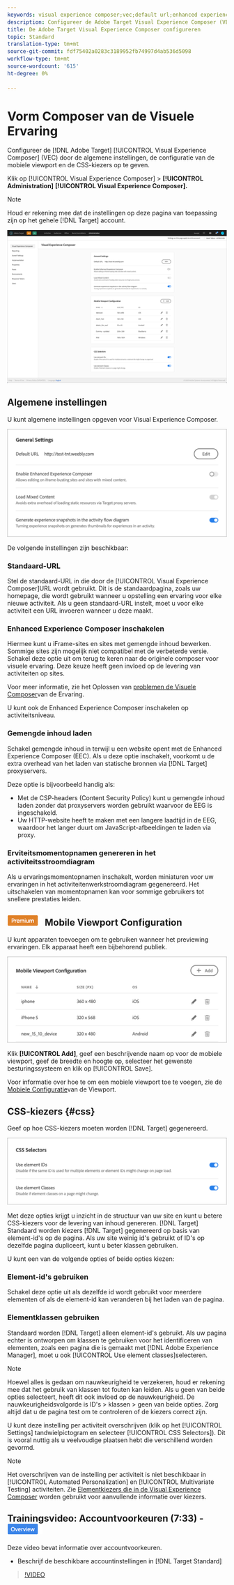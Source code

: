 ```yaml
---
keywords: visual experience composer;vec;default url;enhanced experience composer;eec;mixed content;experience snapshots;mobile viewport;css;css selectors
description: Configureer de Adobe Target Visual Experience Composer (VEC) door de algemene instellingen, de configuratie van de mobiele viewport en de CSS-kiezers op te geven.
title: De Adobe Target Visual Experience Composer configureren
topic: Standard
translation-type: tm+mt
source-git-commit: fdf75402a0283c3189952fb74997d4ab536d5098
workflow-type: tm+mt
source-wordcount: '615'
ht-degree: 0%

---
```



# Vorm Composer van de Visuele Ervaring

Configureer de [!DNL Adobe Target] [!UICONTROL Visual Experience Composer] (VEC) door de algemene instellingen, de configuratie van de mobiele viewport en de CSS-kiezers op te geven.

Klik op [!UICONTROL Visual Experience Composer] > **[!UICONTROL Administration]** **[!UICONTROL Visual Experience Composer].**

>[!NOTE]
>
>Houd er rekening mee dat de instellingen op deze pagina van toepassing zijn op het gehele [!DNL Target] account.

![Configuratiepagina Visual Experience Composer](/help/administrating-target/assets/vec.png)

## Algemene instellingen

U kunt algemene instellingen opgeven voor Visual Experience Composer.

![Sectie Algemene instellingen](/help/administrating-target/assets/general-settings.png)

De volgende instellingen zijn beschikbaar:

### Standaard-URL

Stel de standaard-URL in die door de [!UICONTROL Visual Experience Composer]URL wordt gebruikt. Dit is de standaardpagina, zoals uw homepage, die wordt gebruikt wanneer u opstelling een ervaring voor elke nieuwe activiteit. Als u geen standaard-URL instelt, moet u voor elke activiteit een URL invoeren wanneer u deze maakt.

### Enhanced Experience Composer inschakelen

Hiermee kunt u iFrame-sites en sites met gemengde inhoud bewerken. Sommige sites zijn mogelijk niet compatibel met de verbeterde versie. Schakel deze optie uit om terug te keren naar de originele composer voor visuele ervaring. Deze keuze heeft geen invloed op de levering van activiteiten op sites.

Voor meer informatie, zie het Oplossen van [problemen de Visuele Composer](/help/c-experiences/c-visual-experience-composer/r-troubleshoot-composer/troubleshoot-composer.md)van de Ervaring.

U kunt ook de Enhanced Experience Composer inschakelen op activiteitsniveau.

### Gemengde inhoud laden

Schakel gemengde inhoud in terwijl u een website opent met de Enhanced Experience Composer (EEC). Als u deze optie inschakelt, voorkomt u de extra overhead van het laden van statische bronnen via [!DNL Target] proxyservers.

Deze optie is bijvoorbeeld handig als:

* Met de CSP-headers (Content Security Policy) kunt u gemengde inhoud laden zonder dat proxyservers worden gebruikt waarvoor de EEG is ingeschakeld.
* Uw HTTP-website heeft te maken met een langere laadtijd in de EEG, waardoor het langer duurt om JavaScript-afbeeldingen te laden via proxy.

### Erviteitsmomentopnamen genereren in het activiteitsstroomdiagram

Als u ervaringsmomentopnamen inschakelt, worden miniaturen voor uw ervaringen in het activiteitenwerkstroomdiagram gegenereerd. Het uitschakelen van momentopnamen kan voor sommige gebruikers tot snellere prestaties leiden.

## ![Premium badge](/help/assets/premium.png) Mobile Viewport Configuration

U kunt apparaten toevoegen om te gebruiken wanneer het previewing ervaringen. Elk apparaat heeft een bijbehorend publiek.

![Mobiele Viewport Configuration-sectie](/help/administrating-target/assets/mobile-viewport-configuration.png)

Klik **[!UICONTROL Add]**, geef een beschrijvende naam op voor de mobiele viewport, geef de breedte en hoogte op, selecteer het gewenste besturingssysteem en klik op [!UICONTROL Save].

Voor informatie over hoe te om een mobiele viewport toe te voegen, zie de [Mobiele Configuratie](/help/c-experiences/c-visual-experience-composer/mobile-viewports.md)van de Viewport.

## CSS-kiezers {#css}

Geef op hoe CSS-kiezers moeten worden [!DNL Target] gegenereerd.

![Sectie CSS-kiezers](/help/administrating-target/assets/css-selectors.png)

Met deze opties krijgt u inzicht in de structuur van uw site en kunt u betere CSS-kiezers voor de levering van inhoud genereren. [!DNL Target] Standaard worden kiezers [!DNL Target] gegenereerd op basis van element-id&#39;s op de pagina. Als uw site weinig id&#39;s gebruikt of ID&#39;s op dezelfde pagina dupliceert, kunt u beter klassen gebruiken.

U kunt een van de volgende opties of beide opties kiezen:

### Element-id&#39;s gebruiken

Schakel deze optie uit als dezelfde id wordt gebruikt voor meerdere elementen of als de element-id kan veranderen bij het laden van de pagina.

### Elementklassen gebruiken

Standaard worden [!DNL Target] alleen element-id&#39;s gebruikt. Als uw pagina echter is ontworpen om klassen te gebruiken voor het identificeren van elementen, zoals een pagina die is gemaakt met [!DNL Adobe Experience Manager], moet u ook [!UICONTROL Use element classes]selecteren.

>[!NOTE]
>
>Hoewel alles is gedaan om nauwkeurigheid te verzekeren, houd er rekening mee dat het gebruik van klassen tot fouten kan leiden. Als u geen van beide opties selecteert, heeft dit ook invloed op de nauwkeurigheid. De nauwkeurigheidsvolgorde is ID&#39;s > klassen > geen van beide opties. Zorg altijd dat u de pagina test om te controleren of de kiezers correct zijn.

U kunt deze instelling per activiteit overschrijven (klik op het [!UICONTROL Settings] tandwielpictogram en selecteer [!UICONTROL CSS Selectors]). Dit is vooral nuttig als u veelvoudige plaatsen hebt die verschillend worden gevormd.

>[!NOTE]
>
>Het overschrijven van de instelling per activiteit is niet beschikbaar in [!UICONTROL Automated Personalization] en [!UICONTROL Multivariate Testing] activiteiten.  Zie [Elementkiezers die in de Visual Experience Composer](/help/c-experiences/c-visual-experience-composer/vec-selectors.md) worden gebruikt voor aanvullende informatie over kiezers.

## Trainingsvideo: Accountvoorkeuren (7:33) - ![overzichtspagina](/help/assets/overview.png)

Deze video bevat informatie over accountvoorkeuren.

* Beschrijf de beschikbare accountinstellingen in [!DNL Target Standard]

>[!VIDEO](https://video.tv.adobe.com/v/17379)
